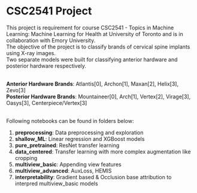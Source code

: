 # CSC2541 Project
This project is requirement for course CSC2541 - Topics in Machine Learning: Machine Learning for Health at University of Toronto and is in collaboration with Emory University. <br>
The objective of the project is to classify brands of cervical spine implants using X-ray images.<br>
Two separate models were built for classifying anterior hardware and posterior hardware respectively.<br><br>

**Anterior Hardware Brands**: Atlantis[0], Archon[1], Maxan[2], Helix[3], Zevo[3]<br>
**Posterior Hardware Brands**: Mountaineer[0], Arch[1], Vertex[2], Virage[3], Oasys[3], Centerpiece/Vertex[3]<br><br>

Following notebooks can be found in folders below:<br>
1) **preprocessing**: Data preprocessing and exploration<br>
2) **shallow_ML**: Linear regression and XGBoost models<br>
3) **pure_pretrained**: ResNet transfer learning <br>
4) **data_centered**: Transfer learning with more complex augmentation like cropping<br>
5) **multiview_basic**: Appending view features<br>
6) **multiview_advanced**: AuxLoss, HEMIS<br>
7) **interpretability**: Gradient based & Occlusion base attribution to interpred multiview_basic models 



